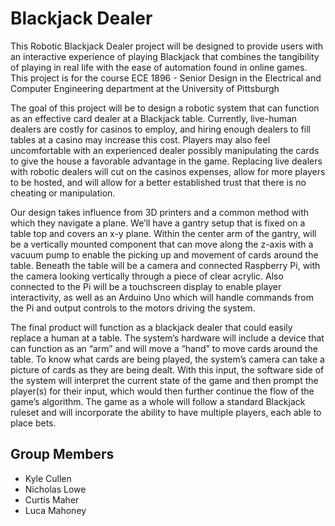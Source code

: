 # Blackjack Dealer
This Robotic Blackjack Dealer project will be designed to provide users with an interactive experience of playing Blackjack that combines the tangibility of playing in real life with the ease of automation found in online games. This project is for the course ECE 1896 - Senior Design in the Electrical and Computer Engineering department at the University of Pittsburgh

The goal of this project will be to design a robotic system that can function as an effective card dealer at a Blackjack table. Currently, live-human dealers are costly for casinos to employ, and hiring enough dealers to fill tables at a casino may increase this cost. Players may also feel uncomfortable with an experienced dealer possibly manipulating the cards to give the house a favorable advantage in the game. Replacing live dealers with robotic dealers will cut on the casinos expenses, allow for more players to be hosted, and will allow for a better established trust that there is no cheating or manipulation.

Our design takes influence from 3D printers and a common method with which they navigate a plane. We’ll have a gantry setup that is fixed on a table top and covers an x-y plane. Within the center arm of the gantry, will be a vertically mounted component that can move along the z-axis with a vacuum pump to enable the picking up and movement of cards around the table. Beneath the table will be a camera and connected Raspberry Pi, with the camera looking vertically through a piece of clear acrylic. Also connected to the Pi will be a touchscreen display to enable player interactivity, as well as an Arduino Uno which will handle commands from the Pi and output controls to the motors driving the system.

The final product will function as a blackjack dealer that could easily replace a human at a table. The system’s hardware will include a device that can function as an “arm” and will move a “hand” to move cards around the table. To know what cards are being played, the system’s camera can take a picture of cards as they are being dealt. With this input, the software side of the system will interpret the current state of the game and then prompt the player(s) for their input, which would then further continue the flow of the game’s algorithm. The game as a whole will follow a standard Blackjack ruleset and will incorporate the ability to have multiple players, each able to place bets.

## Group Members
- Kyle Cullen
- Nicholas Lowe
- Curtis Maher
- Luca Mahoney
